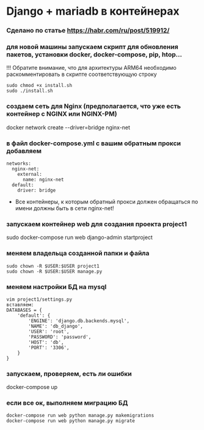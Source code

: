 # Django + mariadb в контейнерах

### Сделано по статье https://habr.com/ru/post/519912/

### для новой машины запускаем скрипт для обновления пакетов, установки docker, docker-compose, pip, htop...
!!! Обратите внимание, что для архитектуры ARM64 необходимо раскомментировать в скрипте соответствующую строку

```
sudo chmod +x install.sh
sudo ./install.sh
```

### создаем сеть для Nginx (предполагается, что уже есть контейнер с NGINX или NGINX-PM)
docker network create --driver=bridge nginx-net

### в файл docker-compose.yml с вашим обратным прокси добавляем
```
networks:
  nginx-net:
    external:
      name: nginx-net
  default:
    driver: bridge
   ```
   
- Все контейнеры, к которым обратный прокси должен обращаться по имени должны быть в сети nginx-net!

### запускаем контейнер web для создания проекта project1
sudo docker-compose run web django-admin startproject

### меняем владельца созданной папки и файла
```
sudo chown -R $USER:$USER project1
sudo chown -R $USER:$USER manage.py
```

### меняем настройки БД на mysql
```
vim project1/settings.py
вставляем:
DATABASES = {
    'default': {
        'ENGINE': 'django.db.backends.mysql',
        'NAME': 'db_django',
        'USER': 'root',
        'PASSWORD': 'password',
        'HOST': 'db',
        'PORT': '3306',
    }
}
```
### запускаем, проверяем, есть ли ошибки

docker-compose up

### если все ок, выполняем миграцию БД
```
docker-compose run web python manage.py makemigrations
docker-compose run web python manage.py migrate
```
